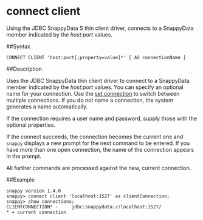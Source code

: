 # connect client

Using the JDBC SnappyData S thin client driver, connects to a SnappyData member indicated by the *host:port* values.

##Syntax

``` pre
CONNECT CLIENT 'host:port[;property=value]*' [ AS connectionName ]
```

##Description

Uses the JDBC SnappyData thin client driver to connect to a SnappyData member indicated by the *host:port* values. You can specify an optional name for your connection. Use the [set connection](set_connection.md) to switch between multiple connections. If you do not name a connection, the system generates a name automatically.

If the connection requires a user name and password, supply those with the optional properties.

If the connect succeeds, the connection becomes the current one and `snappy` displays a new prompt for the next command to be entered. If you have more than one open connection, the name of the connection appears in the prompt.

All further commands are processed against the new, current connection.

##Example

``` pre
snappy version 1.4.0 
snappy> connect client 'localhost:1527' as clientConnection;
snappy> show connections;
CLIENTCONNECTION* -     jdbc:snappydata://localhost:1527/
* = current connection
```


